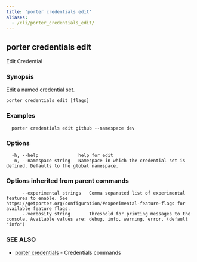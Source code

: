 ```yaml
---
title: 'porter credentials edit'
aliases:
  - /cli/porter_credentials_edit/
---
```


## porter credentials edit

Edit Credential

### Synopsis

Edit a named credential set.

```
porter credentials edit [flags]
```

### Examples

```
  porter credentials edit github --namespace dev
```

### Options

```
  -h, --help               help for edit
  -n, --namespace string   Namespace in which the credential set is defined. Defaults to the global namespace.
```

### Options inherited from parent commands

```
      --experimental strings   Comma separated list of experimental features to enable. See https://getporter.org/configuration/#experimental-feature-flags for available feature flags.
      --verbosity string       Threshold for printing messages to the console. Available values are: debug, info, warning, error. (default "info")
```

### SEE ALSO

* [porter credentials](/cli/porter_credentials/)	 - Credentials commands


